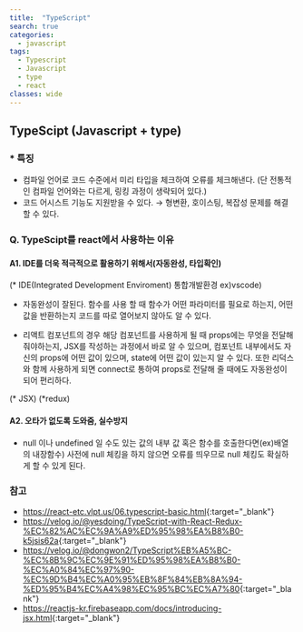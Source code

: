 ```yaml
---
title:  "TypeScript"
search: true
categories: 
  - javascript
tags:
  - Typescript
  - Javascript
  - type
  - react
classes: wide
---
```


## TypeScipt (Javascript + type)

### * 특징

- 컴파일 언어로 코드 수준에서 미리 타입을 체크하여 오류를 체크해낸다.
  (단 전통적인 컴파일 언어와는 다르게, 링킹 과정이 생략되어 있다.)
- 코드 어시스트 기능도 지원받을 수 있다.
  → 형변환, 호이스팅, 복잡성 문제를 해결 할 수 있다.

### Q. TypeScipt를 react에서 사용하는 이유

#### A1. IDE를 더욱 적극적으로 활용하기 위해서(자동완성, 타입확인)
(* IDE(Integrated Development Enviroment) 통합개발환경 ex)vscode)
- 자동완성이 잘된다. 함수를 사용 할 때 함수가 어떤 파라미터를 필요로 하는지, 어떤 값을 반환하는지 코드를 따로 열어보지 않아도 알 수 있다.

- 리액트 컴포넌트의 경우 해당 컴포넌트를 사용하게 될 때 props에는 무엇을 전달해줘야하는지, JSX를 작성하는 과정에서 바로 알 수 있으며, 컴포넌트 내부에서도 자신의 props에 어떤 값이 있으며, state에 어떤 값이 있는지 알 수 있다. 또한 리덕스와 함께 사용하게 되면  connect로 통하여 props로 전달해 줄 때에도 자동완성이 되어 편리하다.

(* JSX)
(*redux)

#### A2. 오타가 없도록 도와줌, 실수방지
- null 이나 undefined 일 수도 있는 값의 내부 값 혹은 함수를 호출한다면(ex)배열의 내장함수) 사전에 null 체킹을 하지 않으면 오류를 띄우므로 null 체킹도 확실하게 할 수 있게 된다.

### 참고
* <https://react-etc.vlpt.us/06.typescript-basic.html>{:target="_blank"}
* <https://velog.io/@yesdoing/TypeScript-with-React-Redux-%EC%82%AC%EC%9A%A9%ED%95%98%EA%B8%B0-k5jsis62a>{:target="_blank"}
* <https://velog.io/@dongwon2/TypeScript%EB%A5%BC-%EC%8B%9C%EC%9E%91%ED%95%98%EA%B8%B0-%EC%A0%84%EC%97%90-%EC%9D%B4%EC%A0%95%EB%8F%84%EB%8A%94-%ED%95%B4%EC%A4%98%EC%95%BC%EC%A7%80>{:target="_blank"}
* <https://reactjs-kr.firebaseapp.com/docs/introducing-jsx.html>{:target="_blank"}
